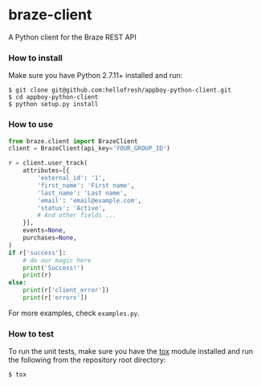 # braze-client
A Python client for the Braze REST API

### How to install

Make sure you have Python 2.7.11+ installed and run:

```
$ git clone git@github.com:hellofresh/appboy-python-client.git
$ cd appboy-python-client
$ python setup.py install
```

### How to use

```python
from braze.client import BrazeClient
client = BrazeClient(api_key='YOUR_GROUP_ID')

r = client.user_track(
    attributes=[{
        'external_id': '1',
        'first_name': 'First name',
        'last_name': 'Last name',
        'email': 'email@example.com',
        'status': 'Active',
        # And other fields ...
    }],
    events=None,
    purchases=None,
)
if r['success']:
    # do our magic here
    print('Success!')
    print(r)
else:
    print(r['client_error'])
    print(r['errors'])

```
For more examples, check `examples.py`.

### How to test

To run the unit tests, make sure you have the [tox](https://tox.readthedocs.io/en/latest/) module installed and run the following from the repository root directory:

`$ tox`
